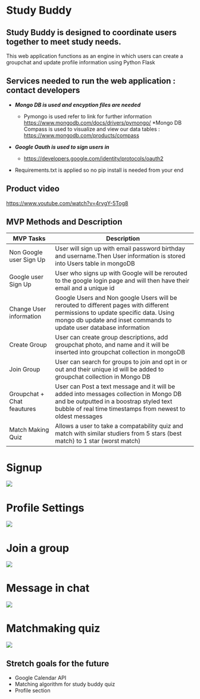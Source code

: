 # Study Buddy
## Study Buddy is designed to coordinate users together to meet study needs. ##
This web application functions as an engine in which users can create a groupchat and update profile information using Python Flask
## Services needed to run the web application : contact developers ##
  * ***Mongo DB is used and encyption files are needed***
    * Pymongo is used refer to link for further information https://www.mongodb.com/docs/drivers/pymongo/
    *Mongo DB Compass is used to visualize and view our data tables : https://www.mongodb.com/products/compass

  * ***Google Oauth is used to sign users in***
    * https://developers.google.com/identity/protocols/oauth2
  * Requirements.txt is applied so no pip install is needed from your end

## Product video
https://www.youtube.com/watch?v=4rvgY-5Tog8
 
## MVP Methods and  Description ##
MVP Tasks  | Description 
------------- | ------------- 
Non Google user Sign Up  | User will sign up with email password birthday and username.Then User information is stored into Users table in mongoDB | 
Google user Sign Up | User who signs up with Google will be rerouted to the google login page and will then have their email and a unique id | 
Change User information  | Google Users and Non google Users will be rerouted to different pages with different permissions to update specific data. Using mongo db update and inset commands to update user database information
Create Group | User can create group descriptions, add groupchat photo, and name and it will be inserted into groupchat collection in mongoDB
Join Group | User can search for groups to join and opt in or out and their unique id will be added to groupchat collection in Mongo DB 
Groupchat + Chat feautures | User can Post a text message and it will be added into messages collection in Mongo DB and be outputted in a boostrap styled text bubble of real time timestamps from newest to oldest  messages 
Match Making Quiz | Allows a user to take a compatability quiz and match with similar studiers from 5 stars (best match) to 1 star (worst match) 

# Signup
![](https://github.com/maddogg91/study-buddy/google_signin.gif)
# Profile Settings
![](https://github.com/maddogg91/study-buddy/profile_settings.gif)
# Join a group
![](https://github.com/maddogg91/study-buddy/join_group.gif)
# Message in chat
![](https://github.com/maddogg91/study-buddy/chat_message.gif)
# Matchmaking quiz
 ![](https://github.com/maddogg91/study-buddy/match_quiz.gif)

## Stretch goals for the future ##
* Google Calendar API
* Matching algorithm for study buddy quiz 
* Profile section 
